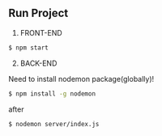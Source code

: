 Run Project
--------------
1) FRONT-END

```sh
$ npm start
```

2) BACK-END

Need to install nodemon package(globally)!

```sh
$ npm install -g nodemon
```
after

```sh
$ nodemon server/index.js
```